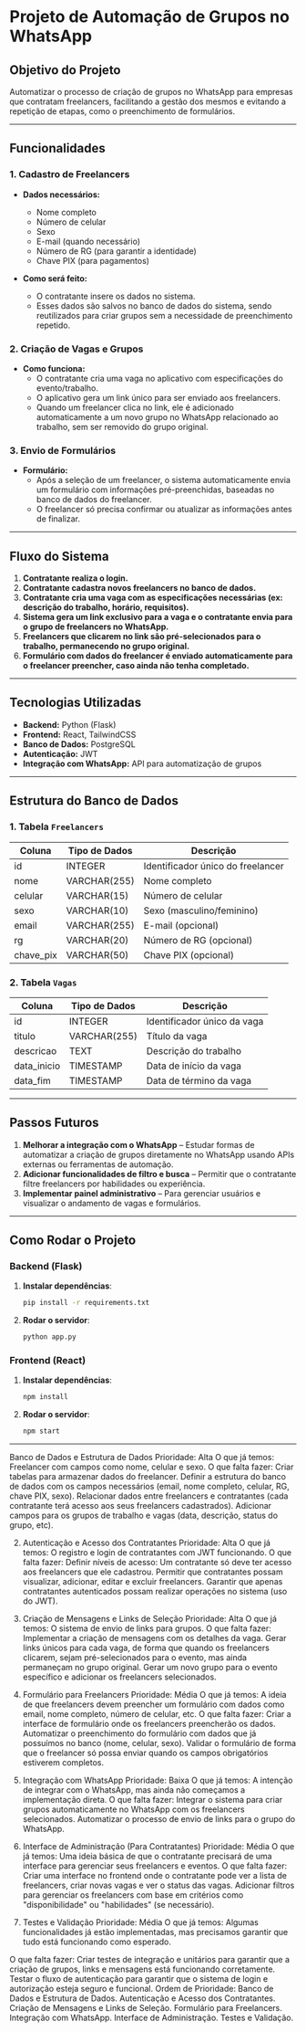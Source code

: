 # Projeto de Automação de Grupos no WhatsApp

## Objetivo do Projeto

Automatizar o processo de criação de grupos no WhatsApp para empresas que contratam freelancers, facilitando a gestão dos mesmos e evitando a repetição de etapas, como o preenchimento de formulários.

---

## Funcionalidades

### 1. Cadastro de Freelancers

- **Dados necessários:**
  - Nome completo
  - Número de celular
  - Sexo
  - E-mail (quando necessário)
  - Número de RG (para garantir a identidade)
  - Chave PIX (para pagamentos)

- **Como será feito:**
  - O contratante insere os dados no sistema.
  - Esses dados são salvos no banco de dados do sistema, sendo reutilizados para criar grupos sem a necessidade de preenchimento repetido.

### 2. Criação de Vagas e Grupos

- **Como funciona:**
  - O contratante cria uma vaga no aplicativo com especificações do evento/trabalho.
  - O aplicativo gera um link único para ser enviado aos freelancers.
  - Quando um freelancer clica no link, ele é adicionado automaticamente a um novo grupo no WhatsApp relacionado ao trabalho, sem ser removido do grupo original.

### 3. Envio de Formulários

- **Formulário:**
  - Após a seleção de um freelancer, o sistema automaticamente envia um formulário com informações pré-preenchidas, baseadas no banco de dados do freelancer.
  - O freelancer só precisa confirmar ou atualizar as informações antes de finalizar.

---

## Fluxo do Sistema

1. **Contratante realiza o login.**
2. **Contratante cadastra novos freelancers no banco de dados.**
3. **Contratante cria uma vaga com as especificações necessárias (ex: descrição do trabalho, horário, requisitos).**
4. **Sistema gera um link exclusivo para a vaga e o contratante envia para o grupo de freelancers no WhatsApp.**
5. **Freelancers que clicarem no link são pré-selecionados para o trabalho, permanecendo no grupo original.**
6. **Formulário com dados do freelancer é enviado automaticamente para o freelancer preencher, caso ainda não tenha completado.**

---

## Tecnologias Utilizadas

- **Backend:** Python (Flask)
- **Frontend:** React, TailwindCSS
- **Banco de Dados:** PostgreSQL
- **Autenticação:** JWT
- **Integração com WhatsApp:** API para automatização de grupos

---

## Estrutura do Banco de Dados

### 1. Tabela `Freelancers`

| Coluna        | Tipo de Dados     | Descrição                               |
|---------------|-------------------|-----------------------------------------|
| id            | INTEGER           | Identificador único do freelancer       |
| nome          | VARCHAR(255)      | Nome completo                          |
| celular       | VARCHAR(15)       | Número de celular                       |
| sexo          | VARCHAR(10)       | Sexo (masculino/feminino)               |
| email         | VARCHAR(255)      | E-mail (opcional)                       |
| rg            | VARCHAR(20)       | Número de RG (opcional)                |
| chave_pix     | VARCHAR(50)       | Chave PIX (opcional)                   |

### 2. Tabela `Vagas`

| Coluna        | Tipo de Dados     | Descrição                               |
|---------------|-------------------|-----------------------------------------|
| id            | INTEGER           | Identificador único da vaga             |
| titulo        | VARCHAR(255)      | Título da vaga                         |
| descricao     | TEXT              | Descrição do trabalho                   |
| data_inicio   | TIMESTAMP         | Data de início da vaga                  |
| data_fim      | TIMESTAMP         | Data de término da vaga                 |

---

## Passos Futuros

1. **Melhorar a integração com o WhatsApp** – Estudar formas de automatizar a criação de grupos diretamente no WhatsApp usando APIs externas ou ferramentas de automação.
2. **Adicionar funcionalidades de filtro e busca** – Permitir que o contratante filtre freelancers por habilidades ou experiência.
3. **Implementar painel administrativo** – Para gerenciar usuários e visualizar o andamento de vagas e formulários.

---

## Como Rodar o Projeto

### Backend (Flask)

1. **Instalar dependências**:
    ```bash
    pip install -r requirements.txt
    ```

2. **Rodar o servidor**:
    ```bash
    python app.py
    ```

### Frontend (React)

1. **Instalar dependências**:
    ```bash
    npm install
    ```

2. **Rodar o servidor**:
    ```bash
    npm start
    ```

---


 Banco de Dados e Estrutura de Dados
Prioridade: Alta
O que já temos: Freelancer com campos como nome, celular e sexo.
O que falta fazer:
Criar tabelas para armazenar dados do freelancer.
Definir a estrutura do banco de dados com os campos necessários (email, nome completo, celular, RG, chave PIX, sexo).
Relacionar dados entre freelancers e contratantes (cada contratante terá acesso aos seus freelancers cadastrados).
Adicionar campos para os grupos de trabalho e vagas (data, descrição, status do grupo, etc).


2. Autenticação e Acesso dos Contratantes
Prioridade: Alta
O que já temos: O registro e login de contratantes com JWT funcionando.
O que falta fazer:
Definir níveis de acesso: Um contratante só deve ter acesso aos freelancers que ele cadastrou.
Permitir que contratantes possam visualizar, adicionar, editar e excluir freelancers.
Garantir que apenas contratantes autenticados possam realizar operações no sistema (uso do JWT).


3. Criação de Mensagens e Links de Seleção
Prioridade: Alta
O que já temos: O sistema de envio de links para grupos.
O que falta fazer:
Implementar a criação de mensagens com os detalhes da vaga.
Gerar links únicos para cada vaga, de forma que quando os freelancers clicarem, sejam pré-selecionados para o evento, mas ainda permaneçam no grupo original.
Gerar um novo grupo para o evento específico e adicionar os freelancers selecionados.


4. Formulário para Freelancers
Prioridade: Média
O que já temos: A ideia de que freelancers devem preencher um formulário com dados como email, nome completo, número de celular, etc.
O que falta fazer:
Criar a interface de formulário onde os freelancers preencherão os dados.
Automatizar o preenchimento do formulário com dados que já possuímos no banco (nome, celular, sexo).
Validar o formulário de forma que o freelancer só possa enviar quando os campos obrigatórios estiverem completos.


5. Integração com WhatsApp
Prioridade: Baixa
O que já temos: A intenção de integrar com o WhatsApp, mas ainda não começamos a implementação direta.
O que falta fazer:
Integrar o sistema para criar grupos automaticamente no WhatsApp com os freelancers selecionados.
Automatizar o processo de envio de links para o grupo do WhatsApp.


6. Interface de Administração (Para Contratantes)
Prioridade: Média
O que já temos: Uma ideia básica de que o contratante precisará de uma interface para gerenciar seus freelancers e eventos.
O que falta fazer:
Criar uma interface no frontend onde o contratante pode ver a lista de freelancers, criar novas vagas e ver o status das vagas.
Adicionar filtros para gerenciar os freelancers com base em critérios como "disponibilidade" ou "habilidades" (se necessário).


7. Testes e Validação
Prioridade: Média
O que já temos: Algumas funcionalidades já estão implementadas, mas precisamos garantir que tudo está funcionando como esperado.


O que falta fazer:
Criar testes de integração e unitários para garantir que a criação de grupos, links e mensagens está funcionando corretamente.
Testar o fluxo de autenticação para garantir que o sistema de login e autorização esteja seguro e funcional.
Ordem de Prioridade:
Banco de Dados e Estrutura de Dados.
Autenticação e Acesso dos Contratantes.
Criação de Mensagens e Links de Seleção.
Formulário para Freelancers.
Integração com WhatsApp.
Interface de Administração.
Testes e Validação.